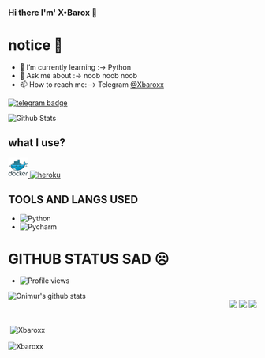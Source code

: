 ### Hi there I'm' X•Barox 👋
# notice 📝

- 🌱 I’m currently learning :-> Python
- 💬 Ask me about :-> noob noob noob
- 📫 How to reach me:--> Telegram [@Xbaroxx](t.me/Xbarok)

[![telegram badge](https://img.shields.io/badge/Xbaroxx-30302f?style=flat&logo=telegram)](https://t.me/Xbarok)


![Github Stats](https://github-readme-stats.vercel.app/api?username=Xbaroxx&show_icons=true&include_all_commits=true&cache_seconds=86400&theme=radica)


## **what I use?** </h>
<p align="left"/p> <a href="https://www.docker.com/" target="_blank"> <img src="https://raw.githubusercontent.com/devicons/devicon/master/icons/docker/docker-original-wordmark.svg" alt="docker" width="40" height="40" height="40"/> </a> <a href="https://heroku.com" target="_blank"> <img src="https://www.vectorlogo.zone/logos/heroku/heroku-icon.svg" alt="heroku" width="40" height="40"/> </a> </p>

## TOOLS AND LANGS USED
- ![Python](https://img.shields.io/badge/Python-ffffff?style=for-the-badge&logo=python)&nbsp;&nbsp;
- ![Pycharm](https://img.shields.io/badge/PYcharm-ffffff?style=for-the-badge&logo=pycharm)&nbsp;&nbsp;

# GITHUB STATUS SAD ☹️
- ![Profile views](https://gpvc.arturio.dev/Xbaroxx)

<p>
  <a href="https://github.com/Xbaroxx/handle-path-oz">
    <img width="55%" align="left" alt="Onimur's github stats" src="https://github-readme-stats.vercel.app/api?username=Xbaroxx&show_icons=true&hide_border=true" />
  </a>
</p>
<p align ="right">
  <br />
  <code><img width="10%"  src="https://www.vectorlogo.zone/logos/json/json-ar21.svg"></code>
  <code><img width="10%"   src="https://www.vectorlogo.zone/logos/git-scm/git-scm-ar21.svg"></code>
  <code><img width="10%"   src="https://www.vectorlogo.zone/logos/python/python-ar21.svg"></code>
  <br />
  <br>
</p>  


<p>&nbsp;<img align="center" src="https://github-readme-stats.vercel.app/api?username=Xbaroxx&show_icons=true&locale=en" alt="Xbaroxx" /></p>

<p><img align="center" src="https://github-readme-streak-stats.herokuapp.com/?user=Xbaroxx&" alt="Xbaroxx" />

